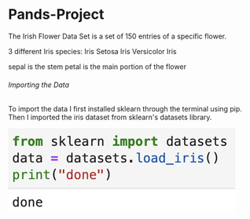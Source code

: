 # Pands-Project
 
The Irish Flower Data Set is a set of 150 entries of a specific flower.

3 different Iris species:
Iris Setosa
Iris Versicolor
Iris  

sepal is the stem
petal is the main portion of the flower



###### Importing the Data
To import the data I first installed sklearn through the terminal using pip. Then I imported the iris dataset from sklearn's datasets library.

![imp](ImagesForReadMe/irisimp.png)
```


```
